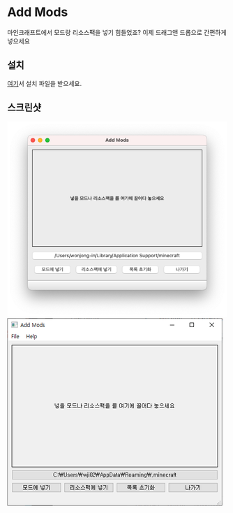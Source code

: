 # Add Mods

마인크래프트에서 모드랑 리소스팩을 넣기 힘들었죠? 이제 드래그앤 드롭으로 간편하게 넣으세요

## 설치

[여기](https://github.com/wonjongin/add-mods/releases)서 설치 파일을 받으세요.

## 스크린샷

![mac1](img/mac1.png)
![win1](img/win1.png)

